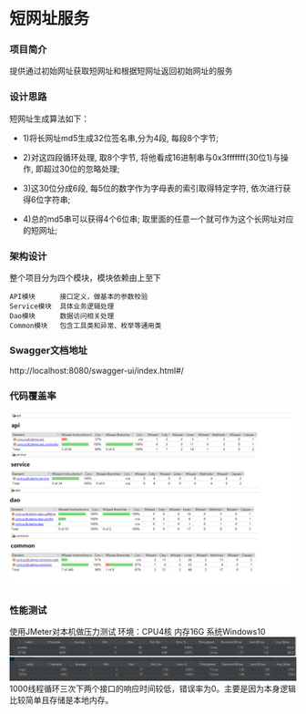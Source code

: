 # 短网址服务

### 项目简介
 
  提供通过初始网址获取短网址和根据短网址返回初始网址的服务

### 设计思路
  短网址生成算法如下：

 - 1)将长网址md5生成32位签名串,分为4段, 每段8个字节;

 - 2)对这四段循环处理, 取8个字节, 将他看成16进制串与0x3fffffff(30位1)与操作, 即超过30位的忽略处理;

 - 3)这30位分成6段, 每5位的数字作为字母表的索引取得特定字符, 依次进行获得6位字符串;

 - 4)总的md5串可以获得4个6位串; 取里面的任意一个就可作为这个长网址对应的短网址;


### 架构设计
   整个项目分为四个模块，模块依赖由上至下

    API模块      接口定义，做基本的参数校验
    Service模块  具体业务逻辑处理
    Dao模块      数据访问相关处理
    Common模块   包含工具类和异常、枚举等通用类

### Swagger文档地址

  http://localhost:8080/swagger-ui/index.html#/


### 代码覆盖率
  ![jmeter](jacoco.png)

### 性能测试
  使用JMeter对本机做压力测试
  环境：CPU4核 内存16G 系统Windows10
  ![jmeter](jmeter.png)
  1000线程循环三次下两个接口的响应时间较低，错误率为0。主要是因为本身逻辑比较简单且存储是本地内存。
